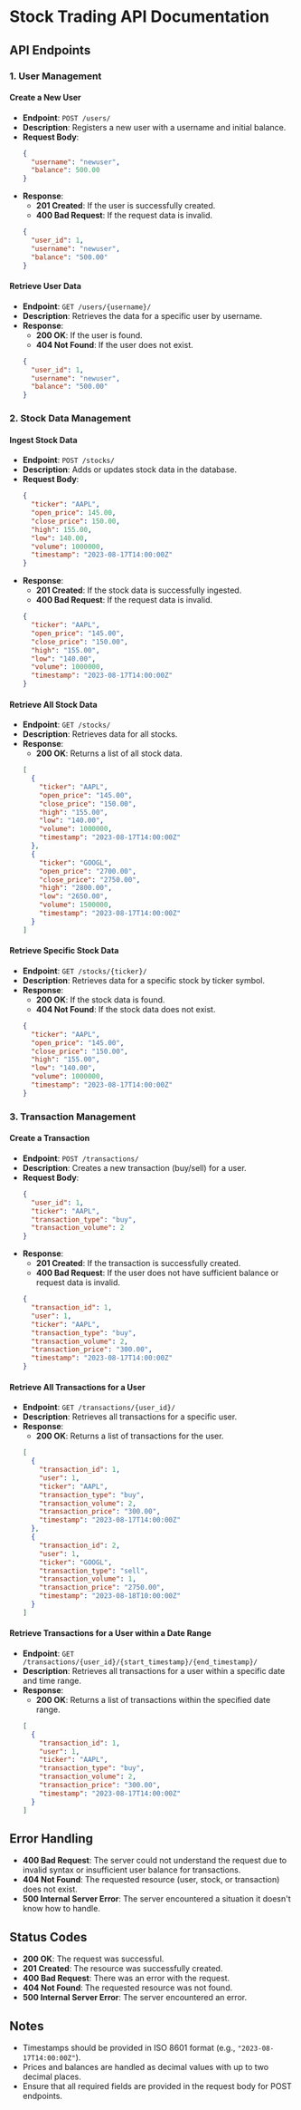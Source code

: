 
# Stock Trading API Documentation

## API Endpoints

### 1. **User Management**

#### Create a New User

- **Endpoint**: `POST /users/`
- **Description**: Registers a new user with a username and initial balance.
- **Request Body**:
  ```json
  {
    "username": "newuser",
    "balance": 500.00
  }
  ```
- **Response**:
  - **201 Created**: If the user is successfully created.
  - **400 Bad Request**: If the request data is invalid.
  ```json
  {
    "user_id": 1,
    "username": "newuser",
    "balance": "500.00"
  }
  ```

#### Retrieve User Data

- **Endpoint**: `GET /users/{username}/`
- **Description**: Retrieves the data for a specific user by username.
- **Response**:
  - **200 OK**: If the user is found.
  - **404 Not Found**: If the user does not exist.
  ```json
  {
    "user_id": 1,
    "username": "newuser",
    "balance": "500.00"
  }
  ```

### 2. **Stock Data Management**

#### Ingest Stock Data

- **Endpoint**: `POST /stocks/`
- **Description**: Adds or updates stock data in the database.
- **Request Body**:
  ```json
  {
    "ticker": "AAPL",
    "open_price": 145.00,
    "close_price": 150.00,
    "high": 155.00,
    "low": 140.00,
    "volume": 1000000,
    "timestamp": "2023-08-17T14:00:00Z"
  }
  ```
- **Response**:
  - **201 Created**: If the stock data is successfully ingested.
  - **400 Bad Request**: If the request data is invalid.
  ```json
  {
    "ticker": "AAPL",
    "open_price": "145.00",
    "close_price": "150.00",
    "high": "155.00",
    "low": "140.00",
    "volume": 1000000,
    "timestamp": "2023-08-17T14:00:00Z"
  }
  ```

#### Retrieve All Stock Data

- **Endpoint**: `GET /stocks/`
- **Description**: Retrieves data for all stocks.
- **Response**:
  - **200 OK**: Returns a list of all stock data.
  ```json
  [
    {
      "ticker": "AAPL",
      "open_price": "145.00",
      "close_price": "150.00",
      "high": "155.00",
      "low": "140.00",
      "volume": 1000000,
      "timestamp": "2023-08-17T14:00:00Z"
    },
    {
      "ticker": "GOOGL",
      "open_price": "2700.00",
      "close_price": "2750.00",
      "high": "2800.00",
      "low": "2650.00",
      "volume": 1500000,
      "timestamp": "2023-08-17T14:00:00Z"
    }
  ]
  ```

#### Retrieve Specific Stock Data

- **Endpoint**: `GET /stocks/{ticker}/`
- **Description**: Retrieves data for a specific stock by ticker symbol.
- **Response**:
  - **200 OK**: If the stock data is found.
  - **404 Not Found**: If the stock data does not exist.
  ```json
  {
    "ticker": "AAPL",
    "open_price": "145.00",
    "close_price": "150.00",
    "high": "155.00",
    "low": "140.00",
    "volume": 1000000,
    "timestamp": "2023-08-17T14:00:00Z"
  }
  ```

### 3. **Transaction Management**

#### Create a Transaction

- **Endpoint**: `POST /transactions/`
- **Description**: Creates a new transaction (buy/sell) for a user.
- **Request Body**:
  ```json
  {
    "user_id": 1,
    "ticker": "AAPL",
    "transaction_type": "buy",
    "transaction_volume": 2
  }
  ```
- **Response**:
  - **201 Created**: If the transaction is successfully created.
  - **400 Bad Request**: If the user does not have sufficient balance or request data is invalid.
  ```json
  {
    "transaction_id": 1,
    "user": 1,
    "ticker": "AAPL",
    "transaction_type": "buy",
    "transaction_volume": 2,
    "transaction_price": "300.00",
    "timestamp": "2023-08-17T14:00:00Z"
  }
  ```

#### Retrieve All Transactions for a User

- **Endpoint**: `GET /transactions/{user_id}/`
- **Description**: Retrieves all transactions for a specific user.
- **Response**:
  - **200 OK**: Returns a list of transactions for the user.
  ```json
  [
    {
      "transaction_id": 1,
      "user": 1,
      "ticker": "AAPL",
      "transaction_type": "buy",
      "transaction_volume": 2,
      "transaction_price": "300.00",
      "timestamp": "2023-08-17T14:00:00Z"
    },
    {
      "transaction_id": 2,
      "user": 1,
      "ticker": "GOOGL",
      "transaction_type": "sell",
      "transaction_volume": 1,
      "transaction_price": "2750.00",
      "timestamp": "2023-08-18T10:00:00Z"
    }
  ]
  ```

#### Retrieve Transactions for a User within a Date Range

- **Endpoint**: `GET /transactions/{user_id}/{start_timestamp}/{end_timestamp}/`
- **Description**: Retrieves all transactions for a user within a specific date and time range.
- **Response**:
  - **200 OK**: Returns a list of transactions within the specified date range.
  ```json
  [
    {
      "transaction_id": 1,
      "user": 1,
      "ticker": "AAPL",
      "transaction_type": "buy",
      "transaction_volume": 2,
      "transaction_price": "300.00",
      "timestamp": "2023-08-17T14:00:00Z"
    }
  ]
  ```

## Error Handling

- **400 Bad Request**: The server could not understand the request due to invalid syntax or insufficient user balance for transactions.
- **404 Not Found**: The requested resource (user, stock, or transaction) does not exist.
- **500 Internal Server Error**: The server encountered a situation it doesn't know how to handle.

## Status Codes

- **200 OK**: The request was successful.
- **201 Created**: The resource was successfully created.
- **400 Bad Request**: There was an error with the request.
- **404 Not Found**: The requested resource was not found.
- **500 Internal Server Error**: The server encountered an error.

## Notes

- Timestamps should be provided in ISO 8601 format (e.g., `"2023-08-17T14:00:00Z"`).
- Prices and balances are handled as decimal values with up to two decimal places.
- Ensure that all required fields are provided in the request body for POST endpoints.
